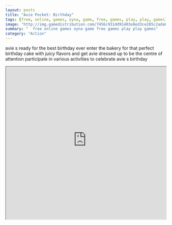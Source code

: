 ```yaml
---
layout: posts
title: "Avie Pocket: Birthday"
tags: [free, online, games, oyna, game, free, games, play, play, games]
image: "http://img.gamedistribution.com/7456c931dd91403e8ed3ce285c2ada60.jpg"
summary: "  free online games oyna game free games play play games"
category: "Action"
---
```


avie s ready for the best birthday ever enter the bakery for that perfect birthday cake with juicy flavors and get avie dressed up to be the centre of attention participate in various activities to celebrate avie s birthday

<iframe width="100%" height="480px;" src="http://html5.gamedistribution.com/7456c931dd91403e8ed3ce285c2ada60/"></iframe>
